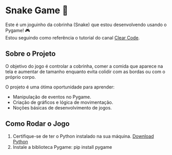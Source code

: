 # Snake Game 🐍

Este é um joguinho da cobrinha (Snake) que estou desenvolvendo usando o Pygame! 🎮  
Estou seguindo como referência o tutorial do canal [Clear Code](https://www.youtube.com/watch?v=QFvqStqPCRU).

## Sobre o Projeto

O objetivo do jogo é controlar a cobrinha, comer a comida que aparece na tela e aumentar de tamanho enquanto evita colidir com as bordas ou com o próprio corpo. 

O projeto é uma ótima oportunidade para aprender:

- Manipulação de eventos no Pygame.
- Criação de gráficos e lógica de movimentação.
- Noções básicas de desenvolvimento de jogos.

## Como Rodar o Jogo

1. Certifique-se de ter o Python instalado na sua máquina. [Download Python](https://www.python.org/downloads/)
2. Instale a biblioteca Pygame:
   pip install pygame
